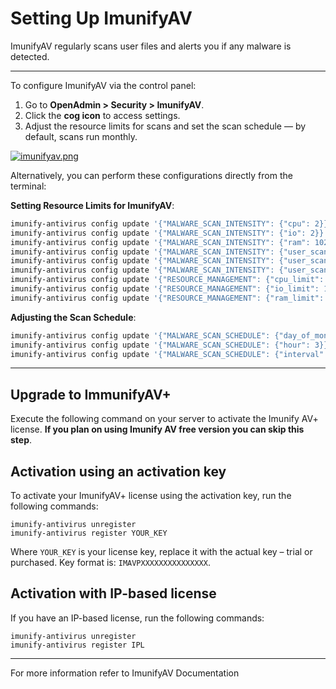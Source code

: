 # Setting Up ImunifyAV

ImunifyAV regularly scans user files and alerts you if any malware is detected.

---

To configure ImunifyAV via the control panel:

1. Go to **OpenAdmin > Security > ImunifyAV**.
2. Click the **cog icon** to access settings.
3. Adjust the resource limits for scans and set the scan schedule — by default, scans run monthly.

[![imunifyav.png](https://i.postimg.cc/PqmmF0JV/imunifyav.png)](https://postimg.cc/f3RtV2xY)


Alternatively, you can perform these configurations directly from the terminal:

**Setting Resource Limits for ImunifyAV**:

```bash
imunify-antivirus config update '{"MALWARE_SCAN_INTENSITY": {"cpu": 2}}'
imunify-antivirus config update '{"MALWARE_SCAN_INTENSITY": {"io": 2}}'
imunify-antivirus config update '{"MALWARE_SCAN_INTENSITY": {"ram": 1024}}'
imunify-antivirus config update '{"MALWARE_SCAN_INTENSITY": {"user_scan_cpu": 2}}'
imunify-antivirus config update '{"MALWARE_SCAN_INTENSITY": {"user_scan_io": 2}}'
imunify-antivirus config update '{"MALWARE_SCAN_INTENSITY": {"user_scan_ram": 1024}}'
imunify-antivirus config update '{"RESOURCE_MANAGEMENT": {"cpu_limit": 1}}'
imunify-antivirus config update '{"RESOURCE_MANAGEMENT": {"io_limit": 1}}'
imunify-antivirus config update '{"RESOURCE_MANAGEMENT": {"ram_limit": 500}}'
```

**Adjusting the Scan Schedule**:

```bash
imunify-antivirus config update '{"MALWARE_SCAN_SCHEDULE": {"day_of_month": 1}}'
imunify-antivirus config update '{"MALWARE_SCAN_SCHEDULE": {"hour": 3}}'
imunify-antivirus config update '{"MALWARE_SCAN_SCHEDULE": {"interval": "none"}}'
```

---

## Upgrade to ImmunifyAV+

Execute the following command on your server to activate the Imunify AV+ license.  **If you plan on using Imunify AV free version you can skip this step**.

## Activation using an activation key
To activate your ImunifyAV+ license using the activation key, run the following commands:

```
imunify-antivirus unregister
imunify-antivirus register YOUR_KEY
```

Where `YOUR_KEY` is your license key, replace it with the actual key – trial or purchased. Key format is: `IMAVPXXXXXXXXXXXXXXX`.

## Activation with IP-based license
If you have an IP-based license, run the following commands:

```
imunify-antivirus unregister
imunify-antivirus register IPL
```

----


For more information refer to ImunifyAV Documentation 
